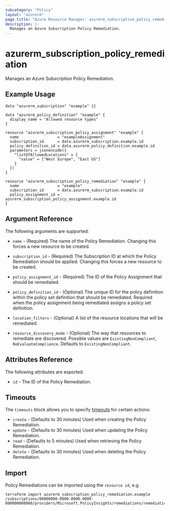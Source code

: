 ```yaml
---
subcategory: "Policy"
layout: "azurerm"
page_title: "Azure Resource Manager: azurerm_subscription_policy_remediation"
description: |-
  Manages an Azure Subscription Policy Remediation.
---
```


# azurerm_subscription_policy_remediation

Manages an Azure Subscription Policy Remediation.

## Example Usage

```hcl
data "azurerm_subscription" "example" {}

data "azurerm_policy_definition" "example" {
  display_name = "Allowed resource types"
}

resource "azurerm_subscription_policy_assignment" "example" {
  name                 = "exampleAssignment"
  subscription_id      = data.azurerm_subscription.example.id
  policy_definition_id = data.azurerm_policy_definition.example.id
  parameters = jsonencode({
    "listOfAllowedLocations" = {
      "value" = ["West Europe", "East US"]
    }
  })
}

resource "azurerm_subscription_policy_remediation" "example" {
  name                 = "example"
  subscription_id      = data.azurerm_subscription.example.id
  policy_assignment_id = azurerm_subscription_policy_assignment.example.id
}
```

## Argument Reference

The following arguments are supported:

* `name` - (Required) The name of the Policy Remediation. Changing this forces a new resource to be created.

* `subscription_id` - (Required) The Subscription ID at which the Policy Remediation should be applied. Changing this forces a new resource to be created.

* `policy_assignment_id` - (Required) The ID of the Policy Assignment that should be remediated.

* `policy_definition_id` - (Optional) The unique ID for the policy definition within the policy set definition that should be remediated. Required when the policy assignment being remediated assigns a policy set definition.

* `location_filters` - (Optional) A list of the resource locations that will be remediated.

* `resource_discovery_mode` - (Optional) The way that resources to remediate are discovered. Possible values are `ExistingNonCompliant`, `ReEvaluateCompliance`. Defaults to `ExistingNonCompliant`.

## Attributes Reference

The following attributes are exported:

* `id` - The ID of the Policy Remediation.

## Timeouts

The `timeouts` block allows you to specify [timeouts](https://www.terraform.io/docs/configuration/resources.html#timeouts) for certain actions:

* `create` - (Defaults to 30 minutes) Used when creating the Policy Remediation.
* `update` - (Defaults to 30 minutes) Used when updating the Policy Remediation.
* `read` - (Defaults to 5 minutes) Used when retrieving the Policy Remediation.
* `delete` - (Defaults to 30 minutes) Used when deleting the Policy Remediation.


## Import

Policy Remediations can be imported using the `resource id`, e.g.

```shell
terraform import azurerm_subscription_policy_remediation.example /subscriptions/00000000-0000-0000-0000-000000000000/providers/Microsoft.PolicyInsights/remediations/remediation1
```
